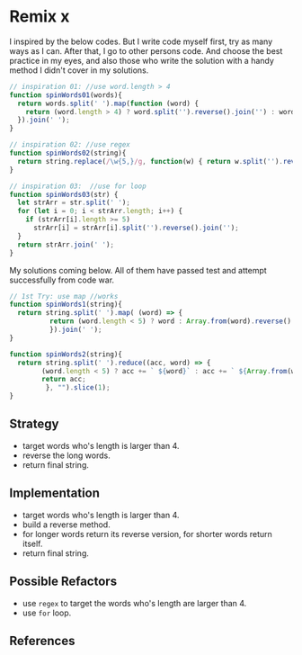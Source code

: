 # Remix x

I inspired by the below codes. But I write code myself first, try as many ways as I can. After that, I go to other persons code. And choose the best practice in my eyes, and also those who write the solution with a handy method I didn't cover in my solutions.

```js
// inspiration 01: //use word.length > 4
function spinWords01(words){
  return words.split(' ').map(function (word) {
    return (word.length > 4) ? word.split('').reverse().join('') : word;
  }).join(' ');
}

```

```js
// inspiration 02: //use regex
function spinWords02(string){
  return string.replace(/\w{5,}/g, function(w) { return w.split('').reverse().join('') })
}

```

```js
// inspiration 03:  //use for loop
function spinWords03(str) {
  let strArr = str.split(' ');
  for (let i = 0; i < strArr.length; i++) {
    if (strArr[i].length >= 5)
      strArr[i] = strArr[i].split('').reverse().join('');
  }
  return strArr.join(' ');
}
```

My solutions coming below. All of them have passed test and attempt successfully from code war.

```js
// 1st Try: use map //works
function spinWords1(string){
  return string.split(' ').map( (word) => { 
          return (word.length < 5) ? word : Array.from(word).reverse().join('')
          }).join(' ');
}
```

```js
function spinWords2(string){
  return string.split(' ').reduce((acc, word) => {
        (word.length < 5) ? acc += ` ${word}` : acc += ` ${Array.from(word).reverse().join('')}`;
        return acc;
         }, "").slice(1);
}
```


## Strategy

- target words who's length is larger than 4.
- reverse the long words.
- return final string.

## Implementation

- target words who's length is larger than 4.
- build a reverse method.
- for longer words return its reverse version, for shorter words return itself.
- return final string.

## Possible Refactors

- use `regex` to target the words who's length are larger than 4.
- use `for` loop.


## References
